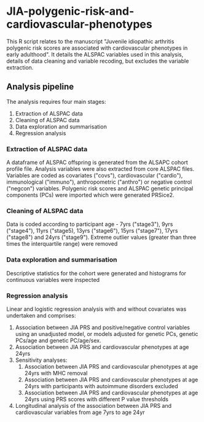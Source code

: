 # JIA-polygenic-risk-and-cardiovascular-phenotypes
This R script relates to the manuscript "Juvenile idiopathic arthritis polygenic risk scores are associated with cardiovascular phenotypes in early adulthood". It details the ALSPAC variables used in this analysis, details of data cleaning and variable recoding, but excludes the variable extraction.

## Analysis pipeline
The analysis requires four main stages:
1. Extraction of ALSPAC data
2. Cleaning of ALSPAC data
3. Data exploration and summarisation
4. Regression analysis

### Extraction of ALSPAC data
A dataframe of ALSPAC offspring is generated from the ALSAPC cohort profile file. Analysis variables were also extracted from core ALSPAC files. Variables are coded as covariates ("covs"), cardiovascular ("cardio"), immunological ("immuno"), anthropometric ("anthro") or negative control ("negcon") variables. Polygenic risk scores and ALSPAC genetic principal components (PCs) were imported which were generated PRSice2.

### Cleaning of ALSPAC data
Data is coded according to participant age -  7yrs ("stage3"), 9yrs ("stage4"), 11yrs ("stage5), 13yrs ("stage6"), 15yrs ("stage7"), 17yrs ("stage8") and 24yrs ("stage9").
Extreme outlier values (greater than three times the interquartile range) were removed

### Data exploration and summarisation
Descriptive statistics for the cohort were generated and histograms for continuous variables were inspected

### Regression analysis
Linear and logistic regression analysis with and without covariates was undertaken and comprises:
1. Association between JIA PRS and positive/negative control variables using an unadjusted model, or models adjusted for genetic PCs, genetic PCs/age and genetic PC/age/sex.
2. Association between JIA PRS and cardiovascular phenotypes at age 24yrs
3. Sensitivity analyses:
    1. Association between JIA PRS and cardiovascular phenotypes at age 24yrs with MHC removal
    2. Association between JIA PRS and cardiovascular phenotypes at age 24yrs with participants with autoimmune disorders excluded
    3. Association between JIA PRS and cardiovascular phenotypes at age 24yrs using PRS scores with different P value thresholds
4. Longitudinal analysis of the association between JIA PRS and cardiovascular variables from age 7yrs to age 24yr
